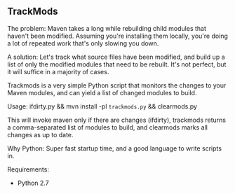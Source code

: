 ## TrackMods

The problem:
 Maven takes a long while rebuilding child modules that haven't been modified. Assuming you're installing
 them locally, you're doing a lot of repeated work that's only slowing you down.

A solution:
 Let's track what source files have been modified, and build up a list of only the modified modules that
 need to be rebuilt. It's not perfect, but it will suffice in a majority of cases.

 Trackmods is a very simple Python script that monitors the changes to your Maven modules,
 and can yield a list of changed modules to build.


Usage:
 ifdirty.py && mvn install -pl `trackmods.py` && clearmods.py

This will invoke maven only if there are changes (ifdirty), trackmods returns a comma-separated list of modules to build,
and clearmods marks all changes as up to date.

Why Python:
 Super fast startup time, and a good language to write scripts in.

Requirements:
 - Python 2.7
